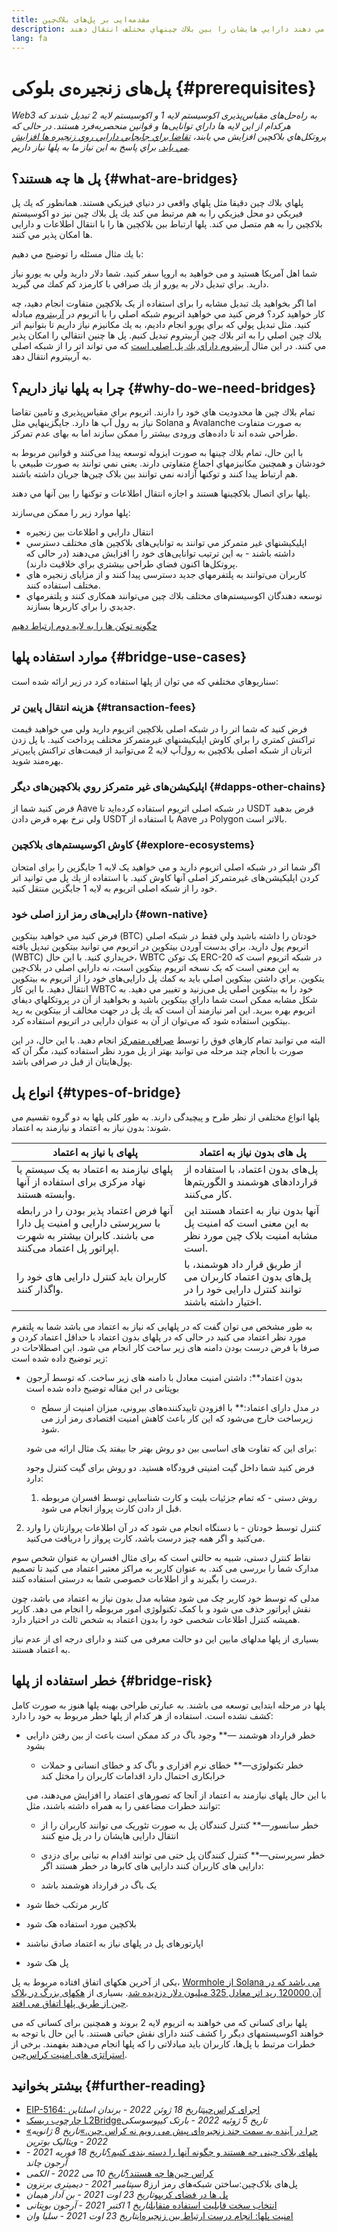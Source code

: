 ```yaml
---
title: مقدمه‌ایی بر پل‌های بلاک‌چین
description: پلها به كاربران اجازه مي دهند دارايي هايشان را بين بلاك چينهاي مختلف انتقال دهند
lang: fa
---
```


# پل‌های زنجیره‌‌ی بلوکی {#prerequisites}

_Web3 به راه‌حل‌های مقیاس‌پذیری اكوسيستم لايه 1 و اكوسيستم لايه 2 تبدیل شدند که هركدام از اين لايه ها داراي توانایی‌ها و قوانين منحصربه‌فرد هستند. در حالی كه پروتكل‌هاي بلاكچين افزايش مي يابند، [ تقاضا براي جابجايي دارايي روي زنجيره ها افزايش مي بايد.](<https://dune.xyz/eliasimos/Bridge-Away-(from-Ethereum)>) براي پاسخ به اين نياز ما به پلها نياز داريم._

<Divider />

## پل ها چه هستند؟ {#what-are-bridges}

پلهاي بلاك چين دقيقا مثل پلهاي واقعی در دنياي فيزيكي هستند. همانطور كه يك پل فيريكي دو محل فيزيكي را به هم مرتبط مي كند يك پل بلاك چين نيز دو اکوسیستم بلاكچين را به هم متصل مي كند. پلها ارتباط بين بلاكچين ها را با انتقال اطلاعات و دارايی ها امكان پذير مي كنند.

با يك مثال مسئله را توضيح مي دهيم:

شما اهل آمريكا هستيد و می خواهيد به اروپا سفر كنيد. شما دلار داريد ولي به يورو نياز داريد. براي تبديل دلار به يورو از يك صرافي با كارمزد كم كمك مي گيريد.

اما اگر بخواهيد يك تبديل مشابه را برای استفاده از یک بلاكچين متفاوت انجام دهید، چه کار خواهید کرد؟ فرض كنيد مي خواهيد اتريوم شبكه اصلي را با اتريوم در‌ [آربيتروم](https://arbitrum.io/) مبادله كنيد. مثل تبديل پولي كه براي يورو انجام داديم، به يك مكانيزم نياز داريم تا بتوانيم اتر بلاك چين اصلي را به اتر بلاك چين آربیتروم تبديل كنيم. پل ها چنين انتقالي را امكان پذير مي كنند. در اين مثال [آربیتروم داراي يك پل اصلي است](https://bridge.arbitrum.io/) كه مي تواند اتر را از شبکه اصلی به آربیتروم انتقال دهد.

## چرا به پلها نياز داريم؟ {#why-do-we-need-bridges}

تمام بلاك چين ها محدوديت هاي خود را دارند. اتريوم براي مقیاس‌پذیری و تامين تقاضا نياز به رول آپ ها دارد. جايگزينهايي مثل Solana و Avalanche به صورت متفاوت طراحي شده اند تا داده‌های ورودی بیشتر را ممکن سازند اما به بهای عدم تمرکز.

با این حال، تمام بلاك چينها به صورت ايزوله توسعه پیدا می‌کنند و قوانين مربوط به خودشان و همچنين مكانيزمهاي اجماع متفاوتی دارند. یعنی نمي توانند به صورت طبيعي با هم ارتباط پيدا كنند و توكنها آزادنه نمي توانند بين بلاک چین‌ها جریان داشته باشند.

پلها براي اتصال بلاكچينها هستند و اجازه انتقال اطلاعات و توكنها را بين آنها مي دهند.

پلها موارد زير را ممکن می‌سازند:

- انتقال دارايي و اطلاعات بين زنجيره
- اپليكيشنهاي غير متمركز مي توانند به توانایی‌های بلاكچين های مختلف دسترسي داشته باشند - به این ترتیب توانایی‌های خود را افزایش می‌دهند (در حالی که پروتکل‌ها اکنون فضاي طراحی بيشتري براي خلاقيت دارند).
- کاربران می‌توانند به پلتفرمهاي جديد دسترسی پیدا کنند و از مزایای زنجيره هاي مختلف استفاده کنند.
- توسعه دهندگان اکوسیستم‌های مختلف بلاك چين می‌توانند همکاری کنند و پلتفرمهاي جديدي را براي كاربرها بسازند.

[چگونه توکن ها را به لایه دوم ارتباط دهیم](/guides/how-to-use-a-bridge/)

<Divider />

## موارد استفاده پلها {#bridge-use-cases}

سناريوهاي مختلفي كه مي توان از پلها استفاده كرد در زير ارائه شده است:

### هزينه انتقال پايين تر {#transaction-fees}

فرض كنيد كه شما اتر را در شبکه اصلی بلاكچين اتريوم داريد ولي مي خواهيد قیمت تراکنش كمتري را براي کاوش اپليكيشنهاي غیرمتمرکز مختلف پرداخت كنيد. با پل زدن اترتان از شبکه اصلی بلاكچين به رول‌آپ لايه 2 می‌توانید از قیمت‌‌های تراکنش پایین‌تر بهره‌مند شوید.

### اپليكيشن‌های غير متمركز روي بلاكچين‌های دیگر {#dapps-other-chains}

فرض كنيد شما از Aave در شبکه اصلی اتریوم استفاده کرده‌اید تا USDT قرض بدهید ولي نرخ بهره قرض دادن USDT با استفاده از Aave در Polygon بالاتر است.

### کاوش اكوسيستم‌های بلاكچين {#explore-ecosystems}

اگر شما اتر در شبکه اصلی اتریوم داريد و مي خواهيد یک لایه 1 جایگزین را برای امتحان کردن اپلیکیشن‌های غیرمتمرکز اصلی آنها کاوش کنید. با استفاده از يك پل مي توانيد اتر خود را از شبکه اصلی اتریوم به لایه 1 جایگزین منتقل کنید.

### دارايی‌های رمز ارز اصلی خود {#own-native}

فرض كنيد مي خواهيد بيتكوين (BTC) خودتان را داشته باشيد ولي فقط در شبكه اصلي اتريوم پول داريد. براي بدست آوردن بيتكوين در اتريوم مي توانيد بيتكوين تبدیل یافته (WBTC) خريداري كنيد. با اين حال، WBTC یک توکن ERC-20 در شبكه اتريوم است که به این معنی است که یک نسخه اتريوم بیتکوین است، نه دارایی اصلی در بلاک‌چین يتكوين. براي داشتن بيتكوين اصلي بايد به كمك پل دارايی‌های خود را از اتريوم به بيتكوين انتقال دهيد. با اين كار WBTC خود را به بيتكوين اصلي پل می‌زنید و تغيير مي دهيد. به شكل مشابه ممكن است شما داراي بيتكوين باشيد و بخواهيد از آن در پروتكلهاي ديفاي اتريوم بهره ببريد. اين امر نيازمند آن است كه يك پل در جهت مخالف از بيتكوين به رپد بيتكوين استفاده شود که می‌توان از آن به عنوان دارایی در اتریوم استفاده کرد.

<InfoBanner shouldCenter emoji=":bulb:">
  البته مي توانيد تمام كارهاي فوق را توسط <a href="/get-eth/">صرافي متمركز</a> انجام دهيد. با این حال، در این صورت با انجام چند مرحله می توانید بهتر از پل مورد نظر استفاده کنید، مگر آن که پول‌هایتان از قبل در صرافی باشد.
</InfoBanner>

<Divider />

## انواع پل {#types-of-bridge}

پلها انواع مختلفی از نظر طرح و پیچیدگی دارند. به طور کلی پلها به دو گروه تقسیم می شوند: بدون نیاز به اعتماد و نیازمند به اعتماد.

| پلهای با نیاز به اعتماد                                                                                                           | پل های بدون نیاز به اعتماد                                                                                  |
| --------------------------------------------------------------------------------------------------------------------------------- | ----------------------------------------------------------------------------------------------------------- |
| پلهای نیازمند به اعتماد به یک سیستم یا نهاد مرکزی برای استفاده از آنها وابسته هستند.                                              | پل‌های بدون اعتماد، با استفاده از قراردادهای هوشمند و الگوریتم‌ها کار می‌کنند.                              |
| آنها فرض اعتماد پذیر بودن را در رابطه با سرپرستی دارایی و امنیت پل دارا می باشند. کابران بیشتر به شهرت اپراتور پل اعتماد می‌کنند. | آنها بدون نیاز به اعتماد هستند این به این معنی است که امنیت پل مشابه امنیت بلاک چین مورد نظر است.           |
| کاربران باید کنترل دارایی های خود را واگذار کنند.                                                                                 | از طریق قرار داد هوشمند، با پل‌های بدون اعتماد کاربران می توانند کنترل دارایی خود را در اختیار داشته باشند. |

به طور مشخص می توان گفت که در پلهایی که نیاز به اعتماد می باشد شما به پلتفرم مورد نظر اعتماد می کنید در حالی که در پلهای بدون اعتماد با حداقل اعتماد کردن و صرفا با فرض درست بودن دامنه های زیر ساخت کار انجام می شود. این اصطلاحات در زیر توضیح داده شده است:

- بدون اعتماد\*\*: داشتن امنیت معادل با دامنه های زیر ساخت. که توسط آرجون بوپتانی در این مقاله توضیح داده شده است

  - در مدل دارای اعتماد:\*\* با افزودن تاییدکننده‌های بیرونی،‌ میزان امنیت از سطح زیرساخت خارج می‌شود که این کار باعث کاهش امنیت اقتصادی رمز ارز می شود.

  برای این که تفاوت های اساسی بین دو روش بهتر جا بیفتد یک مثال ارائه می شود:

  فرض کنید شما داخل گیت امنیتی فرودگاه هستید. دو روش برای گیت کنترل وجود دارد:

  1. روش دستی - که تمام جزئیات بلیت و کارت شناسایی توسط افسران مربوطه قبل از دادن کارت پرواز انجام می شود.

2. کنترل توسط خودتان - با دستگاه انجام می شود که در آن اطلاعات پروازتان را وارد می‌کنید و اگر همه چیز درست باشد، کارت پرواز را دریافت می‌کنید.

نقاط کنترل دستی، شبیه به حالتی است که برای مثال افسران به عنوان شخص سوم مدارک شما را بررسی می کند. به عنوان کاربر به مراکز معتبر اعتماد می کنید تا تصمیم درست را بگیرند و از اطلاعات خصوصی شما به درستی استفاده کنند.

مدلی که توسط خود کاربر چک می شود مشابه مدل بدون نیاز به اعتماد می باشد، چون نقش اپراتور حذف می شود و با کمک تکنولوژی امور مربوطه را انجام می دهد. کاربر همیشه کنترل اطلاعات شخصی خود را بدون اعتماد به شخص ثالث در اختیار دارد.

بسیاری از پلها مدلهای مابین این دو حالت معرفی می کنند و دارای درجه ای از عدم نیاز به اعتماد هستند.

<Divider />

## خطر استفاده از پلها {#bridge-risk}

پلها در مرحله ابتدایی توسعه می باشند. به عبارتی طراحی بهینه پلها هنوز به صورت کامل کشف نشده است. استفاده از هر کدام از پلها خطر مربوط به خود را دارد:

- خطر قرارداد هوشمند —\*\* وجود باگ در کد ممکن است باعث از بین رفتن دارایی بشود

  - خطر تکنولوژی—\*\* خطای نرم افزاری و باگ کد و خطای انسانی و حملات خرابکاری احتمال دارد اقدامات کاربران را مختل کند

  با این حال پلهای نیازمند به اعتماد از آنجا که تصورهای اعتماد را افزایش می‌دهند، می توانند خطرات مضاعفی را به همراه داشته باشند، مثل:

  - خطر سانسور—\*\* کنترل کنندگان پل به صورت تئوریک می توانند کاربران را از انتقال دارایی هایشان را در پل منع کنند

  - خطر سرپرستی—\*\* کنترل کنندگان پل حتی می توانند اقدام به تبانی برای دزدی دارایی های کاربران کنند دارایی های کابرها در خطر هستند اگر:

  - یک باگ در قرارداد هوشمند باشد

- کاربر مرتکب خطا شود
- بلاکچین مورد استفاده هک شود
- اپارتورهای پل در پلهای نیاز به اعتماد صادق نباشند
- پل هک شود

یکی از آخرین هکهای اتفاق افتاده مربوط به پل، [Wormhole از Solana می باشد که در آن 120000 رپد اتر معادل 325 میلیون دلار دزدیده شد](https://rekt.news/wormhole-rekt/). بسیاری از [هکهای بزرگ در بلاک چین از طریق پلها اتفاق می افتد](https://rekt.news/leaderboard/).

پلها برای کسانی که می خواهند به اتریوم لایه 2 بروند و همچنین برای کسانی که می خواهند اکوسیستمهای دیگر را کشف کنند دارای نقش حیاتی هستند. با این حال با توجه به خطرات مرتبط با پل‌ها، کاربران باید مبادلاتی را که پلها انجام می‌دهند بفهمند. برخی از [استراتژی های امنیت کراس‌چین](https://blog.debridge.finance/10-strategies-for-cross-chain-security-8ed5f5879946).

<Divider />

## بیشتر بخوانید {#further-reading}

- [EIP-5164: اجرای کراس‌چین](https://ethereum-magicians.org/t/eip-5164-cross-chain-execution/9658)_تاریخ 18 ژوئن 2022 - برندان اسلتاین_
- [چارچوب ریسک L2Bridge](https://gov.l2beat.com/t/l2bridge-risk-framework/31)_تاریخ 5 ژوئیه 2022 - بارتک کیپوسوسکی_
- [«چرا در آینده به سمت چند زنجیره‌ای پیش می رویم نه کراس چین.»](https://old.reddit.com/r/ethereum/comments/rwojtk/ama_we_are_the_efs_research_team_pt_7_07_january/hrngyk8/)_تاریخ 8 ژانویه 2022 - ویتالیک بوترین_
- [پلهای بلاک چینی چه هستند و چگونه آنها را دسته بندی کنیم؟](https://blog.li.finance/what-are-blockchain-bridges-and-how-can-we-classify-them-560dc6ec05fa)_تاریخ 18 فوریه 2021 - آرجون چاند_
- [کراس چین‌ها چه هستند؟](https://www.alchemy.com/overviews/cross-chain-bridges)_تاریخ 10 می 2022 - الکمی_
- پل‌های بلاک‌چین:‌ساختن شبکه‌های رمز ارز*8 سپتامبر 2021 - دیمیتری برنزون*
- [پل ها در فضای کریپو](https://medium.com/chainsafe-systems/bridges-in-crypto-space-12e158f5fd1e)_تاریخ 23 اوت 2021 - بن آدار هیمان_
- [انتخاب سخت قابلیت استفاده متقابل](https://medium.com/connext/the-interoperability-trilemma-657c2cf69f17)_تاریخ 1 اکتبر 2021 - آرجون بوپتانی_
- [امنیت پلها: انجام درست ارتباط بین زنجیره‌ای](https://medium.com/dragonfly-research/secure-the-bridge-cross-chain-communication-done-right-part-i-993f76ffed5d)_تاریخ 23 اوت 2021 - سلیا وان_
